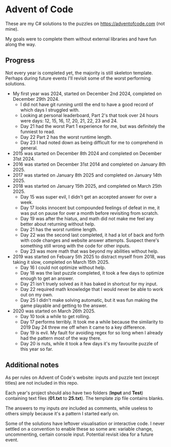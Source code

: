 # Advent of Code
These are my C# solutions to the puzzles on https://adventofcode.com (not mine).

My goals were to complete them without external libraries and have fun along the way.

## Progress
Not every year is completed yet, the majority is still skeleton template.
Perhaps during future events I'll revisit some of the worst performing solutions.

- My first year was 2024, started on December 2nd 2024, completed on December 29th 2024.
  - I did not have git running until the end to have a good record of which days I struggled with.
  - Looking at personal leaderboard, Part 2's that took over 24 hours were days: 12, 15, 16, 17, 20, 21, 22, 23 and 24.
  - Day 21 had the worst Part 1 experience for me, but was definitely the funniest to read.
  - Day 22 Part 2 has the worst runtime length.
  - Day 23 I had noted down as being difficult for me to comprehend in general.
- 2015 was started on December 8th 2024 and completed on December 31st 2024.
- 2016 was started on December 31st 2014 and completed on January 8th 2025.
- 2017 was started on January 8th 2025 and completed on January 14th 2025.
- 2018 was started on January 15th 2025, and completed on March 25th 2025.
  - Day 15 was super evil, I didn't get an accepted answer for over a week.
  - Day 17 looks innocent but compounded feelings of defeat in me, it was put on pause for over a month before revisiting from scratch.
  - Day 19 was after the hiatus, and math did not make me feel any better about returning without help.
  - Day 21 has the worst runtime length.
  - Day 22 was the second last completed, it had a lot of back and forth with code changes and website answer attempts. Suspect there's something still wrong with the code for other inputs.
  - Day 23 was more math that was beyond my abilities without help.
- 2019 was started on Febuary 5th 2025 to distract myself from 2018, was taking it slow, completed on March 15th 2025.
  - Day 16 I could not optimize without help.
  - Day 18 was the last puzzle completed, it took a few days to optimize enough to get an answer.
  - Day 21 isn't truely solved as it has baked in shortcut for my input.
  - Day 22 required math knowledge that I would never be able to work out on my own.
  - Day 25 I didn't make solving automatic, but it was fun making the game playable and getting to the answer.
- 2020 was started on March 26th 2025.
  - Day 10 took a while to get rolling.
  - Day 17 performs terribly. It took me a while because the similarity to 2019 Day 24 threw me off when it came to a key difference.
  - Day 19 is evil. My fault for avoiding regex for so long when I already had the pattern most of the way there.
  - Day 20 is nuts, while it took a few days it's my favourite puzzle of this year so far.

## Additional notes
As per rules on Advent of Code's website: inputs and puzzle text (except titles) are not included in this repo.

Each year's project should also have two folders (**Input** and **Test**) containing text files (**01.txt** to **25.txt**). The template zip file contains blanks.

The answers to my inputs *are* included as comments, while useless to others simply because it's a pattern I started early on.

Some of the solutions have leftover visualisation or interactive code. I never settled on a convention to enable these so some are: variable change, uncommenting, certain console input. Potential revisit idea for a future event.